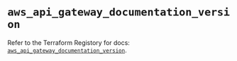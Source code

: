 # `aws_api_gateway_documentation_version`

Refer to the Terraform Registory for docs: [`aws_api_gateway_documentation_version`](https://www.terraform.io/docs/providers/aws/r/api_gateway_documentation_version).
